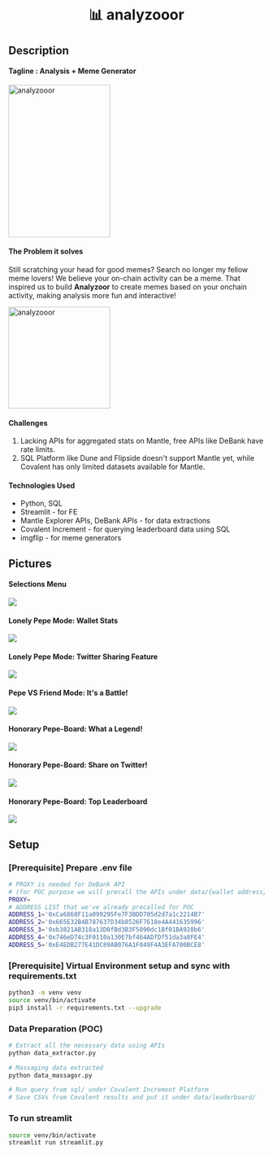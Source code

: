 
<h1><div align=center>📊 analyzooor</div></h1>

## Description
#### Tagline : Analysis + Meme Generator
<img src="assets/analyzooor_fusion.jpeg" alt="analyzooor" width="200" height="300" class="center">

#### The Problem it solves
Still scratching your head for good memes? Search no longer my fellow meme lovers! We believe your on-chain activity can be a meme. That inspired us to build **Analyzoor** to create memes based on your onchain activity, making analysis more fun and interactive!

<img src="assets/pepe_meme.jpeg" alt="analyzooor" width="200" height="200" class="center">

#### Challenges
1. Lacking APIs for aggregated stats on Mantle, free APIs like DeBank have rate limits.
2. SQL Platform like Dune and Flipside doesn't support Mantle yet, while Covalent has only limited datasets available for Mantle.

#### Technologies Used
- Python, SQL
- Streamlit - for FE
- Mantle Explorer APIs, DeBank APIs - for data extractions
- Covalent Increment - for querying leaderboard data using SQL
- imgflip - for meme generators

## Pictures
#### Selections Menu
<img src="assets/screenshot_3.png">

#### Lonely Pepe Mode: Wallet Stats
<img src="assets/screenshot_2.png">

#### Lonely Pepe Mode: Twitter Sharing Feature
<img src="assets/screenshot_7.png">

#### Pepe VS Friend Mode: It's a Battle!
<img src="assets/screenshot_1.png">

#### Honorary Pepe-Board: What a Legend!
<img src="assets/screenshot_4.png">

#### Honorary Pepe-Board: Share on Twitter!
<img src="assets/screenshot_6.png">

#### Honorary Pepe-Board: Top Leaderboard
<img src="assets/screenshot_5.png">

## Setup
### [Prerequisite] Prepare .env file
```bash
# PROXY is needed for DeBank API 
# (for POC purpose we will precall the APIs under data/{wallet address})
PROXY=
# ADDRESS LIST that we've already precalled for POC
ADDRESS_1='0xCa6868F11a099295Fe7F3BDD705d2d7a1c2214B7'
ADDRESS_2='0x665E32B4B787637D34b8526F7618e4A441635996'
ADDRESS_3='0xb3821AB318a13D0fBd3B3F5090dc1Bf01BA928b6'
ADDRESS_4='0x746eD74c3F0110a130E7bf464ADfDf51da3a8FE4'
ADDRESS_5='0xE4EDB277E41DC89AB076A1F049F4A3EFA700BCE8'
```

### [Prerequisite] Virtual Environment setup and sync with requirements.txt
```bash
python3 -m venv venv
source venv/bin/activate
pip3 install -r requirements.txt --upgrade
```
### Data Preparation (POC)
```bash
# Extract all the necessary data using APIs
python data_extractor.py

# Massaging data extracted
python data_massagor.py

# Run query from sql/ under Covalent Increment Platform
# Save CSVs from Covalent results and put it under data/leaderboard/
```

### To run streamlit
```bash
source venv/bin/activate
streamlit run streamlit.py
```